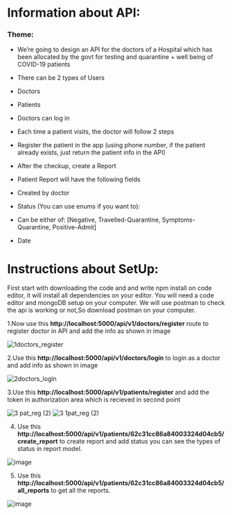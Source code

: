 # Information about API:
### Theme:
- We’re going to design an API for the doctors of a Hospital which has been allocated by the
govt for testing and quarantine + well being of COVID-19 patients
- There can be 2 types of Users
- Doctors
- Patients
- Doctors can log in
- Each time a patient visits, the doctor will follow 2 steps
- Register the patient in the app (using phone number, if the patient already exists, just
return the patient info in the API)
- After the checkup, create a Report
- Patient Report will have the following fields
- Created by doctor
- Status (You can use enums if you want to):
- Can be either of: [Negative, Travelled-Quarantine, Symptoms-Quarantine,
Positive-Admit]

- Date

# Instructions about SetUp:

First start with downloading the code and and write npm install on code editor, it will install all dependencies on your editor.
You will need a code editor and mongoDB setup on your computer.
We will use postman to check the api is working or not,So download postman on your computer.

1.Now use this **http://localhost:5000/api/v1/doctors/register** route to register doctor in API and add the info as shown in image

![1doctors_register](https://github.com/Yashas682/Hospital_api/assets/91604926/8d497fb3-120e-4d4d-97ac-f08c9b76c78d)

2.Use this **http://localhost:5000/api/v1/doctors/login** to login as a doctor and add info as shown in image

![2doctors_login](https://github.com/Yashas682/Hospital_api/assets/91604926/764346f0-1794-4906-81d2-876ef3fd1e0b)

3.Use this **http://localhost:5000/api/v1/patients/register** and add the token in authorization area which is recieved in second point

![3 pat_reg (2)](https://github.com/Yashas682/Hospital_api/assets/91604926/58b15784-936b-4f5d-a541-c8f22cca97e1)
![3 1pat_reg (2)](https://github.com/Yashas682/Hospital_api/assets/91604926/10e3214c-f103-4235-bf96-134424cd3351)

4. Use this **http://localhost:5000/api/v1/patients/62c31cc86a84003324d04cb5/create_report** to create report and add status you can see the types of 
   status in report model.

![image](https://user-images.githubusercontent.com/74106414/236742216-a4684b3b-7e2f-4c2e-a24a-0cf0818d7701.png)


5. Use this **http://localhost:5000/api/v1/patients/62c31cc86a84003324d04cb5/all_reports** to get all the reports.

![image](https://user-images.githubusercontent.com/74106414/236742229-ad057a9b-3b03-4496-bf55-36f1bced526f.png)
